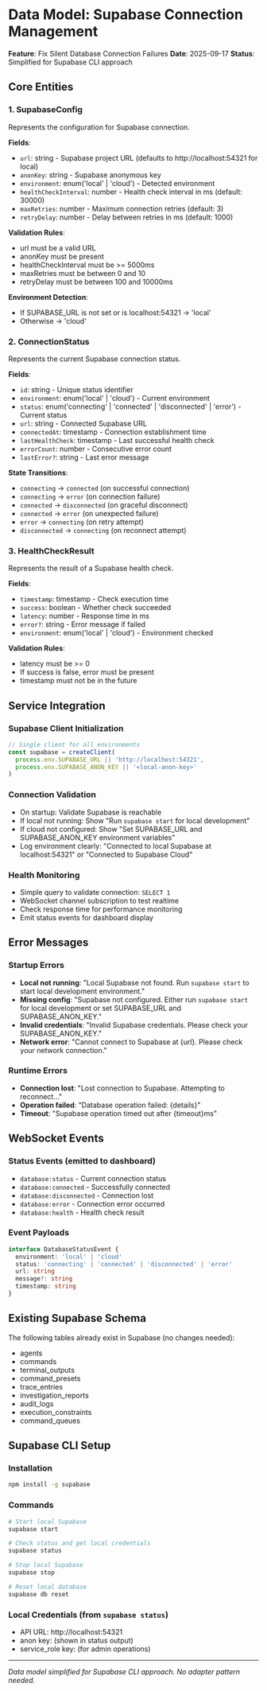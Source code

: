 # Data Model: Supabase Connection Management

**Feature**: Fix Silent Database Connection Failures
**Date**: 2025-09-17
**Status**: Simplified for Supabase CLI approach

## Core Entities

### 1. SupabaseConfig
Represents the configuration for Supabase connection.

**Fields**:
- `url`: string - Supabase project URL (defaults to http://localhost:54321 for local)
- `anonKey`: string - Supabase anonymous key
- `environment`: enum('local' | 'cloud') - Detected environment
- `healthCheckInterval`: number - Health check interval in ms (default: 30000)
- `maxRetries`: number - Maximum connection retries (default: 3)
- `retryDelay`: number - Delay between retries in ms (default: 1000)

**Validation Rules**:
- url must be a valid URL
- anonKey must be present
- healthCheckInterval must be >= 5000ms
- maxRetries must be between 0 and 10
- retryDelay must be between 100 and 10000ms

**Environment Detection**:
- If SUPABASE_URL is not set or is localhost:54321 → 'local'
- Otherwise → 'cloud'

### 2. ConnectionStatus
Represents the current Supabase connection status.

**Fields**:
- `id`: string - Unique status identifier
- `environment`: enum('local' | 'cloud') - Current environment
- `status`: enum('connecting' | 'connected' | 'disconnected' | 'error') - Current status
- `url`: string - Connected Supabase URL
- `connectedAt`: timestamp - Connection establishment time
- `lastHealthCheck`: timestamp - Last successful health check
- `errorCount`: number - Consecutive error count
- `lastError?`: string - Last error message

**State Transitions**:
- `connecting` → `connected` (on successful connection)
- `connecting` → `error` (on connection failure)
- `connected` → `disconnected` (on graceful disconnect)
- `connected` → `error` (on unexpected failure)
- `error` → `connecting` (on retry attempt)
- `disconnected` → `connecting` (on reconnect attempt)

### 3. HealthCheckResult
Represents the result of a Supabase health check.

**Fields**:
- `timestamp`: timestamp - Check execution time
- `success`: boolean - Whether check succeeded
- `latency`: number - Response time in ms
- `error?`: string - Error message if failed
- `environment`: enum('local' | 'cloud') - Environment checked

**Validation Rules**:
- latency must be >= 0
- If success is false, error must be present
- timestamp must not be in the future

## Service Integration

### Supabase Client Initialization
```typescript
// Single client for all environments
const supabase = createClient(
  process.env.SUPABASE_URL || 'http://localhost:54321',
  process.env.SUPABASE_ANON_KEY || '<local-anon-key>'
)
```

### Connection Validation
- On startup: Validate Supabase is reachable
- If local not running: Show "Run `supabase start` for local development"
- If cloud not configured: Show "Set SUPABASE_URL and SUPABASE_ANON_KEY environment variables"
- Log environment clearly: "Connected to local Supabase at localhost:54321" or "Connected to Supabase Cloud"

### Health Monitoring
- Simple query to validate connection: `SELECT 1`
- WebSocket channel subscription to test realtime
- Check response time for performance monitoring
- Emit status events for dashboard display

## Error Messages

### Startup Errors
- **Local not running**: "Local Supabase not found. Run `supabase start` to start local development environment."
- **Missing config**: "Supabase not configured. Either run `supabase start` for local development or set SUPABASE_URL and SUPABASE_ANON_KEY."
- **Invalid credentials**: "Invalid Supabase credentials. Please check your SUPABASE_ANON_KEY."
- **Network error**: "Cannot connect to Supabase at {url}. Please check your network connection."

### Runtime Errors
- **Connection lost**: "Lost connection to Supabase. Attempting to reconnect..."
- **Operation failed**: "Database operation failed: {details}"
- **Timeout**: "Supabase operation timed out after {timeout}ms"

## WebSocket Events

### Status Events (emitted to dashboard)
- `database:status` - Current connection status
- `database:connected` - Successfully connected
- `database:disconnected` - Connection lost
- `database:error` - Connection error occurred
- `database:health` - Health check result

### Event Payloads
```typescript
interface DatabaseStatusEvent {
  environment: 'local' | 'cloud'
  status: 'connecting' | 'connected' | 'disconnected' | 'error'
  url: string
  message?: string
  timestamp: string
}
```

## Existing Supabase Schema

The following tables already exist in Supabase (no changes needed):
- agents
- commands
- terminal_outputs
- command_presets
- trace_entries
- investigation_reports
- audit_logs
- execution_constraints
- command_queues

## Supabase CLI Setup

### Installation
```bash
npm install -g supabase
```

### Commands
```bash
# Start local Supabase
supabase start

# Check status and get local credentials
supabase status

# Stop local Supabase
supabase stop

# Reset local database
supabase db reset
```

### Local Credentials (from `supabase status`)
- API URL: http://localhost:54321
- anon key: (shown in status output)
- service_role key: (for admin operations)

---

*Data model simplified for Supabase CLI approach. No adapter pattern needed.*